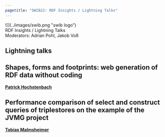 ```yaml
---
pagetitle: "SWIB22: RDF Insights / Lightning Talks"
---
```



<div id="top">
<div class="column left">![](../images/swib.png "swib logo")</div>
<div class="column middle">RDF Insights / Lightning Talks</div>
<div class="column right"></div>
</div>

<div id="prog">
<div>Moderators: Adrian Pohl, Jakob Voß</div>

    



## Lightning talks

<b></b>



## Shapes, forms and footprints: web generation of RDF data without coding

<b><u>Patrick Hochstenbach</u></b>



## Performance comparison of select and construct queries of triplestores on the example of the JVMG project

<b><u>Tobias Malmsheimer</u></b>



</div>


